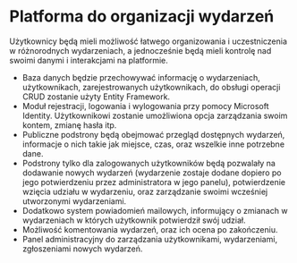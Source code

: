 # **Platforma do organizacji wydarzeń**
Użytkownicy będą mieli możliwość łatwego organizowania i uczestniczenia w różnorodnych
wydarzeniach, a jednocześnie będą mieli kontrolę nad swoimi danymi i interakcjami na platformie.
- Baza danych będzie przechowywać informację o wydarzeniach, użytkownikach,
zarejestrowanych użytkownikach, do obsługi operacji CRUD zostanie użyty Entity Framework.
- Moduł rejestracji, logowania i wylogowania przy pomocy Microsoft Identity. Użytkownikowi
zostanie umożliwiona opcja zarządzania swoim kontem, zmianę hasła itp.
- Publiczne podstrony będą obejmować przegląd dostępnych wydarzeń, informacje o nich takie
jak miejsce, czas, oraz wszelkie inne potrzebne dane.
- Podstrony tylko dla zalogowanych użytkowników będą pozwalały na dodawanie nowych
wydarzeń (wydarzenie zostaje dodane dopiero po jego potwierdzeniu przez administratora w
jego panelu), potwierdzenie wzięcia udziału w wydarzeniu, oraz zarządzanie swoimi wcześniej
utworzonymi wydarzeniami.
- Dodatkowo system powiadomień mailowych, informujący o zmianach w wydarzeniach w
których użytkownik potwierdził swój udział.
- Możliwość komentowania wydarzeń, oraz ich ocena po zakończeniu.
- Panel administracyjny do zarządzania użytkownikami, wydarzeniami, zgłoszeniami nowych
wydarzeń.
